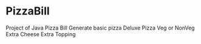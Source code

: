 # PizzaBill
Project of Java Pizza Bill Generate basic pizza Deluxe Pizza Veg or NonVeg Extra Cheese Extra Topping
